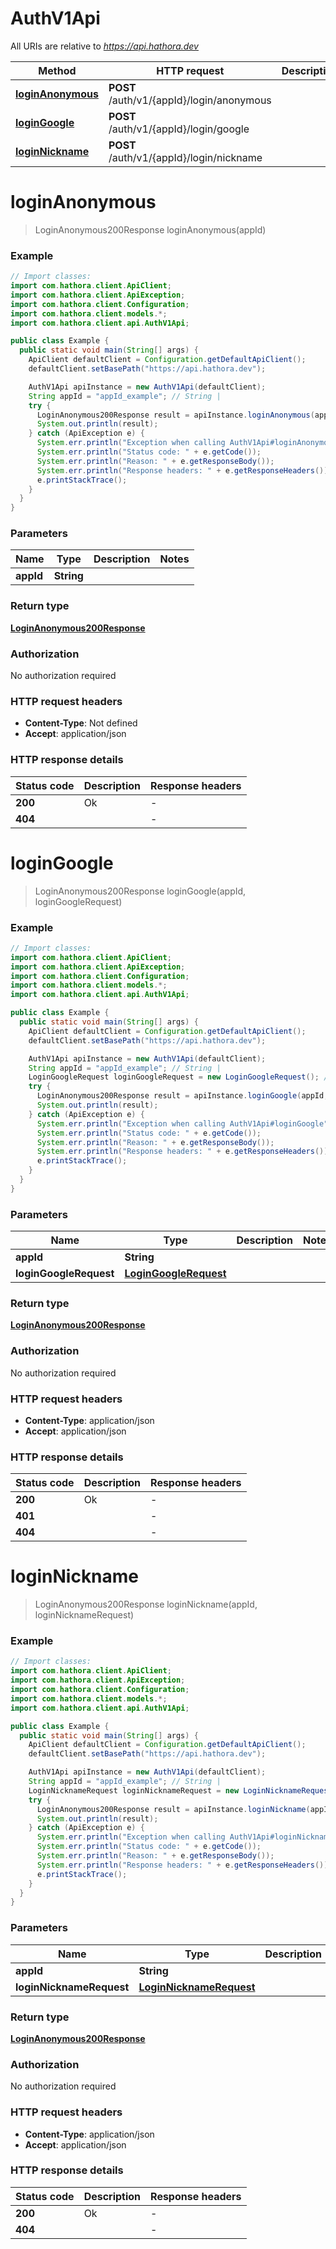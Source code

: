 # AuthV1Api

All URIs are relative to *https://api.hathora.dev*

| Method | HTTP request | Description |
|------------- | ------------- | -------------|
| [**loginAnonymous**](AuthV1Api.md#loginAnonymous) | **POST** /auth/v1/{appId}/login/anonymous |  |
| [**loginGoogle**](AuthV1Api.md#loginGoogle) | **POST** /auth/v1/{appId}/login/google |  |
| [**loginNickname**](AuthV1Api.md#loginNickname) | **POST** /auth/v1/{appId}/login/nickname |  |


<a name="loginAnonymous"></a>
# **loginAnonymous**
> LoginAnonymous200Response loginAnonymous(appId)



### Example
```java
// Import classes:
import com.hathora.client.ApiClient;
import com.hathora.client.ApiException;
import com.hathora.client.Configuration;
import com.hathora.client.models.*;
import com.hathora.client.api.AuthV1Api;

public class Example {
  public static void main(String[] args) {
    ApiClient defaultClient = Configuration.getDefaultApiClient();
    defaultClient.setBasePath("https://api.hathora.dev");

    AuthV1Api apiInstance = new AuthV1Api(defaultClient);
    String appId = "appId_example"; // String | 
    try {
      LoginAnonymous200Response result = apiInstance.loginAnonymous(appId);
      System.out.println(result);
    } catch (ApiException e) {
      System.err.println("Exception when calling AuthV1Api#loginAnonymous");
      System.err.println("Status code: " + e.getCode());
      System.err.println("Reason: " + e.getResponseBody());
      System.err.println("Response headers: " + e.getResponseHeaders());
      e.printStackTrace();
    }
  }
}
```

### Parameters

| Name | Type | Description  | Notes |
|------------- | ------------- | ------------- | -------------|
| **appId** | **String**|  | |

### Return type

[**LoginAnonymous200Response**](LoginAnonymous200Response.md)

### Authorization

No authorization required

### HTTP request headers

 - **Content-Type**: Not defined
 - **Accept**: application/json

### HTTP response details
| Status code | Description | Response headers |
|-------------|-------------|------------------|
| **200** | Ok |  -  |
| **404** |  |  -  |

<a name="loginGoogle"></a>
# **loginGoogle**
> LoginAnonymous200Response loginGoogle(appId, loginGoogleRequest)



### Example
```java
// Import classes:
import com.hathora.client.ApiClient;
import com.hathora.client.ApiException;
import com.hathora.client.Configuration;
import com.hathora.client.models.*;
import com.hathora.client.api.AuthV1Api;

public class Example {
  public static void main(String[] args) {
    ApiClient defaultClient = Configuration.getDefaultApiClient();
    defaultClient.setBasePath("https://api.hathora.dev");

    AuthV1Api apiInstance = new AuthV1Api(defaultClient);
    String appId = "appId_example"; // String | 
    LoginGoogleRequest loginGoogleRequest = new LoginGoogleRequest(); // LoginGoogleRequest | 
    try {
      LoginAnonymous200Response result = apiInstance.loginGoogle(appId, loginGoogleRequest);
      System.out.println(result);
    } catch (ApiException e) {
      System.err.println("Exception when calling AuthV1Api#loginGoogle");
      System.err.println("Status code: " + e.getCode());
      System.err.println("Reason: " + e.getResponseBody());
      System.err.println("Response headers: " + e.getResponseHeaders());
      e.printStackTrace();
    }
  }
}
```

### Parameters

| Name | Type | Description  | Notes |
|------------- | ------------- | ------------- | -------------|
| **appId** | **String**|  | |
| **loginGoogleRequest** | [**LoginGoogleRequest**](LoginGoogleRequest.md)|  | |

### Return type

[**LoginAnonymous200Response**](LoginAnonymous200Response.md)

### Authorization

No authorization required

### HTTP request headers

 - **Content-Type**: application/json
 - **Accept**: application/json

### HTTP response details
| Status code | Description | Response headers |
|-------------|-------------|------------------|
| **200** | Ok |  -  |
| **401** |  |  -  |
| **404** |  |  -  |

<a name="loginNickname"></a>
# **loginNickname**
> LoginAnonymous200Response loginNickname(appId, loginNicknameRequest)



### Example
```java
// Import classes:
import com.hathora.client.ApiClient;
import com.hathora.client.ApiException;
import com.hathora.client.Configuration;
import com.hathora.client.models.*;
import com.hathora.client.api.AuthV1Api;

public class Example {
  public static void main(String[] args) {
    ApiClient defaultClient = Configuration.getDefaultApiClient();
    defaultClient.setBasePath("https://api.hathora.dev");

    AuthV1Api apiInstance = new AuthV1Api(defaultClient);
    String appId = "appId_example"; // String | 
    LoginNicknameRequest loginNicknameRequest = new LoginNicknameRequest(); // LoginNicknameRequest | 
    try {
      LoginAnonymous200Response result = apiInstance.loginNickname(appId, loginNicknameRequest);
      System.out.println(result);
    } catch (ApiException e) {
      System.err.println("Exception when calling AuthV1Api#loginNickname");
      System.err.println("Status code: " + e.getCode());
      System.err.println("Reason: " + e.getResponseBody());
      System.err.println("Response headers: " + e.getResponseHeaders());
      e.printStackTrace();
    }
  }
}
```

### Parameters

| Name | Type | Description  | Notes |
|------------- | ------------- | ------------- | -------------|
| **appId** | **String**|  | |
| **loginNicknameRequest** | [**LoginNicknameRequest**](LoginNicknameRequest.md)|  | |

### Return type

[**LoginAnonymous200Response**](LoginAnonymous200Response.md)

### Authorization

No authorization required

### HTTP request headers

 - **Content-Type**: application/json
 - **Accept**: application/json

### HTTP response details
| Status code | Description | Response headers |
|-------------|-------------|------------------|
| **200** | Ok |  -  |
| **404** |  |  -  |

